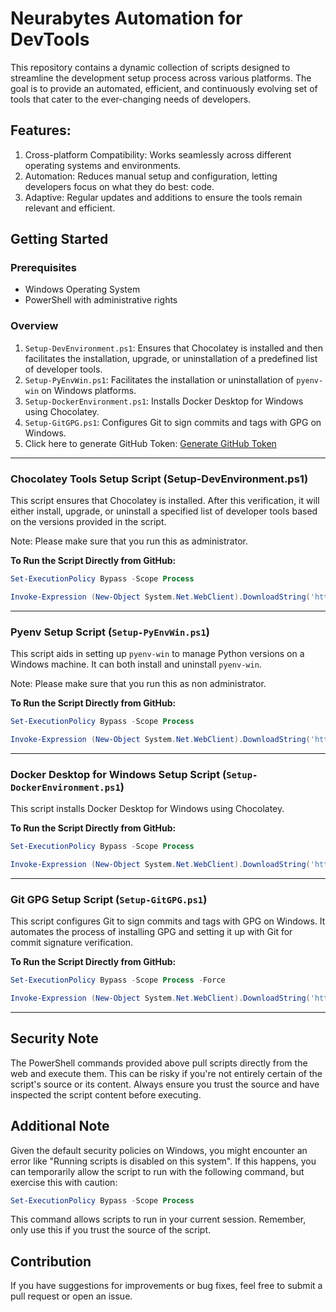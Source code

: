 # Neurabytes Automation for DevTools

This repository contains a dynamic collection of scripts designed to streamline the development setup process across various platforms. The goal is to provide an automated, efficient, and continuously evolving set of tools that cater to the ever-changing needs of developers.

## Features:

1. Cross-platform Compatibility: Works seamlessly across different operating systems and environments.
2. Automation: Reduces manual setup and configuration, letting developers focus on what they do best: code.
3. Adaptive: Regular updates and additions to ensure the tools remain relevant and efficient.


## Getting Started

### Prerequisites

- Windows Operating System
- PowerShell with administrative rights


### Overview

1. `Setup-DevEnvironment.ps1`: Ensures that Chocolatey is installed and then facilitates the installation, upgrade, or uninstallation of a predefined list of developer tools.
2. `Setup-PyEnvWin.ps1`: Facilitates the installation or uninstallation of `pyenv-win` on Windows platforms.
3. `Setup-DockerEnvironment.ps1`: Installs Docker Desktop for Windows using Chocolatey.
4. `Setup-GitGPG.ps1`: Configures Git to sign commits and tags with GPG on Windows.
5. Click here to generate GitHub Token: [Generate GitHub Token](https://github.com/settings/tokens/new?description=local_cli_custom_git_hub&scopes=repo,gist,read:org,workflow,read:user,user:email) 

---

### Chocolatey Tools Setup Script (Setup-DevEnvironment.ps1)

This script ensures that Chocolatey is installed. After this verification, it will either install, upgrade, or uninstall a specified list of developer tools based on the versions provided in the script.

Note: Please make sure that you run this as administrator.

**To Run the Script Directly from GitHub:**

```powershell
Set-ExecutionPolicy Bypass -Scope Process
```

```powershell
Invoke-Expression (New-Object System.Net.WebClient).DownloadString('https://raw.githubusercontent.com/neurabytes/nb-local-setup/develop/windows/bin/Setup-DevEnvironment.ps1')
```

---

### Pyenv Setup Script (`Setup-PyEnvWin.ps1`)

This script aids in setting up `pyenv-win` to manage Python versions on a Windows machine. It can both install and uninstall `pyenv-win`.

Note: Please make sure that you run this as non administrator.

**To Run the Script Directly from GitHub:**

```powershell
Set-ExecutionPolicy Bypass -Scope Process
```

```powershell
Invoke-Expression (New-Object System.Net.WebClient).DownloadString('https://raw.githubusercontent.com/neurabytes/nb-local-setup/develop/windows/bin/Setup-PyEnvWin.ps1')
```

---

### Docker Desktop for Windows Setup Script (`Setup-DockerEnvironment.ps1`)
This script installs Docker Desktop for Windows using Chocolatey.

**To Run the Script Directly from GitHub:**

```powershell
Set-ExecutionPolicy Bypass -Scope Process
```

```powershell
Invoke-Expression (New-Object System.Net.WebClient).DownloadString('https://raw.githubusercontent.com/neurabytes/nb-local-setup/develop/windows/bin/Setup-DockerEnvironment.ps1')
```

---

### Git GPG Setup Script (`Setup-GitGPG.ps1`)

This script configures Git to sign commits and tags with GPG on Windows. It automates the process of installing GPG and setting it up with Git for commit signature verification.

**To Run the Script Directly from GitHub:**

```powershell
Set-ExecutionPolicy Bypass -Scope Process -Force
```

```powershell
Invoke-Expression (New-Object System.Net.WebClient).DownloadString('https://raw.githubusercontent.com/neurabytes/nb-local-setup/develop/windows/bin/Setup-GitGPG.ps1')
```

---



##  Security Note
The PowerShell commands provided above pull scripts directly from the web and execute them. This can be risky if you're not entirely certain of the script's source or its content. Always ensure you trust the source and have inspected the script content before executing.

##  Additional Note
Given the default security policies on Windows, you might encounter an error like "Running scripts is disabled on this system". If this happens, you can temporarily allow the script to run with the following command, but exercise this with caution:

```powershell
Set-ExecutionPolicy Bypass -Scope Process
```

This command allows scripts to run in your current session. Remember, only use this if you trust the source of the script.

## Contribution
If you have suggestions for improvements or bug fixes, feel free to submit a pull request or open an issue.



